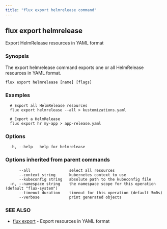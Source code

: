```yaml
---
title: "flux export helmrelease command"
---
```

## flux export helmrelease

Export HelmRelease resources in YAML format

### Synopsis

The export helmrelease command exports one or all HelmRelease resources in YAML format.

```
flux export helmrelease [name] [flags]
```

### Examples

```
  # Export all HelmRelease resources
  flux export helmrelease --all > kustomizations.yaml

  # Export a HelmRelease
  flux export hr my-app > app-release.yaml
```

### Options

```
  -h, --help   help for helmrelease
```

### Options inherited from parent commands

```
      --all                 select all resources
      --context string      kubernetes context to use
      --kubeconfig string   absolute path to the kubeconfig file
  -n, --namespace string    the namespace scope for this operation (default "flux-system")
      --timeout duration    timeout for this operation (default 5m0s)
      --verbose             print generated objects
```

### SEE ALSO

* [flux export](../flux_export/)	 - Export resources in YAML format

